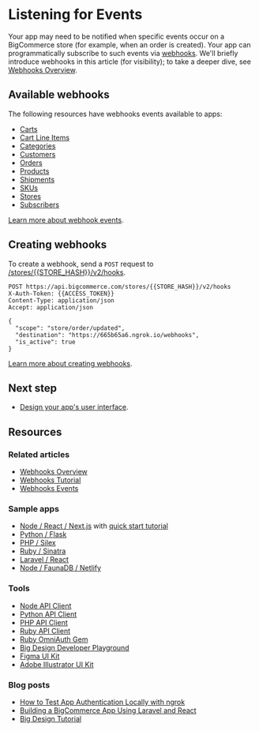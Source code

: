 # Listening for Events

Your app may need to be notified when specific events occur on a BigCommerce store (for example, when an order is created). Your app can programmatically subscribe to such events via [webhooks](/api-reference/webhooks/webhooks/createwebhooks). We'll briefly introduce webhooks in this article (for visibility); to take a deeper dive, see [Webhooks Overview](/api-docs/getting-started/webhooks/about-webhooks).


## Available webhooks

The following resources have webhooks events available to apps:
* [Carts](/api-docs/store-management/webhooks/webhook-events#cart)
* [Cart Line Items](/api-docs/store-management/webhooks/webhook-events#cart-line-item)
* [Categories](/api-docs/store-management/webhooks/webhook-events#category)
* [Customers](/api-docs/store-management/webhooks/webhook-events#customer)
* [Orders](/api-docs/store-management/webhooks/webhook-events#orders)
* [Products](/api-docs/getting-started/webhooks/webhook-events#products)
* [Shipments](/api-docs/getting-started/webhooks/webhook-events#shipment)
* [SKUs](/api-docs/getting-started/webhooks/webhook-events#sku)
* [Stores](/api-docs/getting-started/webhooks/webhook-events#store)
* [Subscribers](/api-docs/getting-started/webhooks/webhook-events#subscriber)

[Learn more about webhook events](/api-docs/getting-started/webhooks/webhook-events#orders).

## Creating webhooks

To create a webhook, send a `POST` request to [/stores/{{STORE_HASH}}/v2/hooks](/api-reference/webhooks/webhooks/createwebhooks).


```http
POST https://api.bigcommerce.com/stores/{{STORE_HASH}}/v2/hooks
X-Auth-Token: {{ACCESS_TOKEN}}
Content-Type: application/json
Accept: application/json

{
  "scope": "store/order/updated",
  "destination": "https://665b65a6.ngrok.io/webhooks",
  "is_active": true
}
```

<!-- [![Open in Request Runner](https://storage.googleapis.com/bigcommerce-production-dev-center/images/Open-Request-Runner.svg)](/api-reference/webhooks/webhooks/createwebhooks#requestrunner) -->

[Learn more about creating webhooks](/api-docs/getting-started/webhooks/setting-up-webhooks).

## Next step
* [Design your app's user interface](/api-docs/apps/guide/ui).

## Resources

### Related articles
* [Webhooks Overview](/api-docs/getting-started/webhooks/setting-up-webhooks)
* [Webhooks Tutorial](/api-docs/getting-started/webhooks/setting-up-webhooks)
* [Webhooks Events](/api-docs/getting-started/webhooks/webhook-events)

### Sample apps
* [Node / React / Next.js](https://github.com/bigcommerce/sample-app-nodejs) with [quick start tutorial](/api-docs/apps/quick-start)
* [Python / Flask](https://github.com/bigcommerce/hello-world-app-python-flask)
* [PHP / Silex](https://github.com/bigcommerce/hello-world-app-php-silex)
* [Ruby / Sinatra](https://github.com/bigcommerce/hello-world-app-ruby-sinatra)
* [Laravel / React](https://github.com/bigcommerce/laravel-react-sample-app)
* [Node / FaunaDB / Netlify](https://github.com/bigcommerce/channels-app/)

### Tools
* [Node API Client](https://github.com/bigcommerce/node-bigcommerce/)
* [Python API Client](https://github.com/bigcommerce/bigcommerce-api-python)
* [PHP API Client](https://github.com/bigcommerce/bigcommerce-api-php)
* [Ruby API Client](https://github.com/bigcommerce/bigcommerce-api-ruby)
* [Ruby OmniAuth Gem](https://github.com/bigcommerce/omniauth-bigcommerce)
* [Big Design Developer Playground](https://developer.bigcommerce.com/big-design)
* [Figma UI Kit](//figma.com/file/jTVuUkiZ1j3rux8WHG4IKK/BigDesign-UI-Kit?node-id=0%3A1/duplicate)
* [Adobe Illustrator UI Kit](https://design.bigcommerce.com/bigdesign-ui-kit)

### Blog posts
* [How to Test App Authentication Locally with ngrok](https://medium.com/bigcommerce-developer-blog/how-to-test-app-authentication-locally-with-ngrok-149150bfe4cf)
* [Building a BigCommerce App Using Laravel and React](https://medium.com/bigcommerce-developer-blog/building-a-bigcommerce-app-using-laravel-and-react-711ceceb5006)
* [Big Design Tutorial](https://medium.com/bigcommerce-developer-blog/bigdesign-build-native-looking-uis-with-the-bigcommerce-design-system-fb06a01a24f2)
